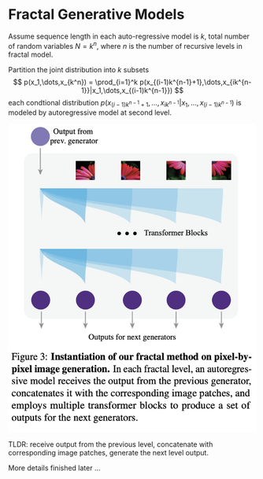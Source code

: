# Fractal Generative Models

Assume sequence length in each auto-regressive model is $k$, total number of random variables $N=k^n$, where $n$ is the number of recursive levels in fractal model.

Partition the joint distribution into $k$ subsets
$$
p(x_1,\dots,x_{k^n}) = \prod_{i=1}^k p(x_{(i-1)k^{n-1}+1},\dots,x_{ik^{n-1}}|x_1,\dots,x_{(i-1)k^{n-1}})
$$
each condtional distribution $p(x_{(i-1)k^{n-1}+1},\dots,x_{ik^{n-1}}|x_1,\dots,x_{(i-1)k^{n-1}})$ is modeled by autoregressive model at second level.

![fractal](./fig/Fractal.png)

TLDR: receive output from the previous level, concatenate with corresponding image patches, generate the next level output.

More details finished later ...